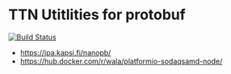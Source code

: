 # TTN Utitlities for protobuf

[![Build Status](https://travis-ci.org/thesolarnomad/ttn-proto-utils.svg?branch=master)](https://travis-ci.org/thesolarnomad/ttn-proto-utils)

* https://jpa.kapsi.fi/nanopb/
* https://hub.docker.com/r/wala/platformio-sodaqsamd-node/